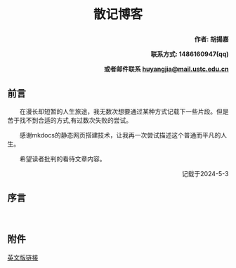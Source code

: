 # <p align = "center">散记博客</p>
**<p align = "right">作者: 胡揚嘉</p>**
**<p align = "right">联系方式: 1486160947(qq)</p>**
**<p align = "right">或者邮件联系 huyangjia@mail.ustc.edu.cn</p>**


## 前言
&emsp;&emsp;在漫长却短暂的人生旅途，我无数次想要通过某种方式记载下一些片段。但是苦于找不到合适的方式,有过数次失败的尝试。

&emsp;&emsp;感谢mkdocs的静态网页搭建技术，让我再一次尝试描述这个普通而平凡的人生。

&emsp;&emsp;希望读者批判的看待文章内容。

<p align = "right">记载于2024-5-3</p>

## 序言
&emsp;&emsp;




## 附件
[英文版链接](./README_English.md)
